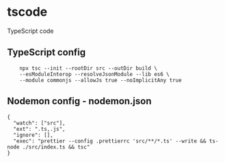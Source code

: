 # tscode

TypeScript code

## TypeScript config

```
	npx tsc --init --rootDir src --outDir build \
	--esModuleInterop --resolveJsonModule --lib es6 \
	--module commonjs --allowJs true --noImplicitAny true
```

## Nodemon config - nodemon.json
```
{
  "watch": ["src"],
  "ext": ".ts,.js",
  "ignore": [],
  "exec": "prettier --config .prettierrc 'src/**/*.ts' --write && ts-node ./src/index.ts && tsc"
}
```